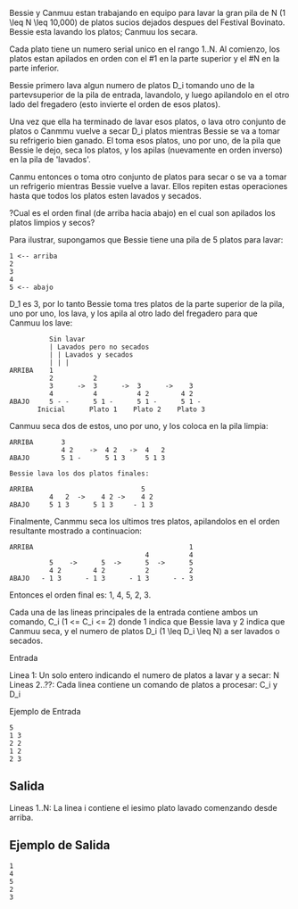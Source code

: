 Bessie y Canmuu estan trabajando en equipo para lavar la gran pila de N (1 \leq N \leq 10,000) de platos sucios dejados despues del Festival Bovinato. Bessie esta lavando los platos; Canmuu los secara.



Cada plato tiene un numero serial unico en el rango 1..N. Al comienzo, los platos estan apilados en orden con el #1 en la parte superior y el #N en la parte inferior.



Bessie primero lava algun numero de platos D_i tomando uno de la partevsuperior de la pila de entrada, lavandolo, y luego apilandolo en el otro lado del fregadero (esto invierte el orden de esos platos).



Una vez que ella ha terminado de lavar esos platos, o lava otro conjunto de platos o Canmmu vuelve a secar D_i platos mientras Bessie se va a tomar su refrigerio bien ganado. El toma esos platos, uno por uno, de la pila que Bessie le dejo, seca los platos, y los apilas (nuevamente en orden inverso) en la pila de 'lavados'.



Canmu entonces o toma otro conjunto de platos para secar o se va a tomar un refrigerio mientras Bessie vuelve a lavar. Ellos repiten estas operaciones hasta que todos los platos esten lavados y secados.



?Cual es el orden final (de arriba hacia abajo) en el cual son apilados los platos limpios y secos?



Para ilustrar, supongamos que Bessie tiene una pila de 5 platos para lavar:



```
1 <-- arriba
2
3
4
5 <-- abajo
```


D_1 es 3, por lo tanto Bessie toma tres platos de la parte superior  de la pila, uno por uno, los lava, y los apila al otro lado del fregadero para que Canmuu los lave:



```
          Sin lavar
          | Lavados pero no secados
          | | Lavados y secados
          | | |
ARRIBA    1             
          2          2   
          3      ->  3      ->  3      ->    3   
          4          4          4 2        4 2 
ABAJO     5 - -      5 1 -      5 1 -      5 1 -
       Inicial      Plato 1    Plato 2    Plato 3
```


Canmuu seca dos de estos,  uno por uno, y los coloca en la pila limpia:



```
ARRIBA       3                   
             4 2    ->  4 2   ->  4   2
ABAJO        5 1 -      5 1 3     5 1 3

Bessie lava los dos platos finales:

ARRIBA                           5
          4   2  ->    4 2 ->    4 2
ABAJO     5 1 3      5 1 3     - 1 3
```


Finalmente, Canmmu seca los ultimos tres platos, apilandolos en el orden 
resultante mostrado a continuacion:



```
ARRIBA                                       1
                                  4          4
          5    ->      5  ->      5  ->      5
          4 2        4 2          2          2
ABAJO   - 1 3      - 1 3      - 1 3      - - 3
```


Entonces el orden final es: 1, 4, 5, 2, 3.



Cada una de las lineas principales de la entrada contiene ambos un comando, C_i (1 <= C_i <= 2) donde 1 indica que Bessie lava y 2 indica que Canmuu seca, y el numero de platos  D_i (1 \leq D_i \leq N) a ser lavados o secados.



Entrada



Linea 1: Un solo entero indicando el numero de platos a lavar y a secar: N
Lineas 2..??: Cada linea contiene un comando de platos a procesar: C_i y D_i



Ejemplo de Entrada



```
5
1 3
2 2
1 2
2 3
```


## Salida



Lineas 1..N: La linea i contiene el iesimo  plato lavado comenzando  desde arriba.



## Ejemplo de Salida



```
1
4
5
2
3
```


